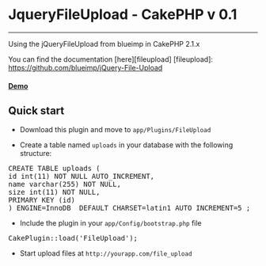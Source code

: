 # JqueryFileUpload - CakePHP v 0.1
---
Using the jQueryFileUpload from blueimp in CakePHP 2.1.x

You can find the documentation [here][fileupload]
[fileupload]: https://github.com/blueimp/jQuery-File-Upload


#### [Demo][]
[Demo]: http://blueimp.github.com/jQuery-File-Upload/


## Quick start
- Download this plugin and move to `app/Plugins/FileUpload`

- Create a table named `uploads` in your database with the following structure:

<pre>CREATE TABLE uploads (
id int(11) NOT NULL AUTO_INCREMENT,
name varchar(255) NOT NULL,
size int(11) NOT NULL,
PRIMARY KEY (id)
) ENGINE=InnoDB  DEFAULT CHARSET=latin1 AUTO_INCREMENT=5 ;
</pre>

- Include the plugin in your `app/Config/bootstrap.php` file

<pre>CakePlugin::load('FileUpload');</pre>

- Start upload files at `http://yourapp.com/file_upload`


